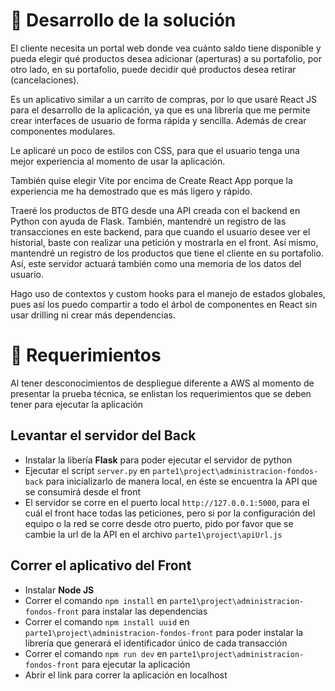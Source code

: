 # 🧠 Desarrollo de la solución
El cliente necesita un portal web donde vea cuánto saldo tiene disponible y pueda elegir qué productos desea adicionar (aperturas) a su portafolio, por otro lado, en su portafolio, puede decidir qué productos desea retirar (cancelaciones).

Es un aplicativo similar a un carrito de compras, por lo que usaré React JS para el desarrollo de la aplicación, ya que es una librería que me permite crear interfaces de usuario de forma rápida y sencilla. Además de crear componentes modulares.

Le aplicaré un poco de estilos con CSS, para que el usuario tenga una mejor experiencia al momento de usar la aplicación.

También quise elegir Vite por encima de Create React App porque la experiencia me ha demostrado que es más ligero y rápido.

Traeré los productos de BTG desde una API creada con el backend en Python con ayuda de Flask.
También, mantendré un registro de las transacciones en este backend, para que cuando el usuario desee ver el historial, baste con realizar una petición y mostrarla en el front. Así mismo, mantendré un registro de los productos que tiene el cliente en su portafolio. Así, este servidor actuará también como una memoria de los datos del usuario.

Hago uso de contextos y custom hooks para el manejo de estados globales, pues así los puedo compartir a todo el árbol de componentes en React sin usar drilling ni crear más dependencias.

# 🎁 Requerimientos
Al tener desconocimientos de despliegue diferente a AWS al momento de presentar la prueba técnica, se enlistan
los requerimientos que se deben tener para ejecutar la aplicación

## Levantar el servidor del Back
* Instalar la libería **Flask** para poder ejecutar el servidor de python
* Ejecutar el script `server.py` en `parte1\project\administracion-fondos-back` para inicializarlo de manera local, en éste se encuentra la API que se consumirá desde el front
* El servidor se corre en el puerto local `http://127.0.0.1:5000`, para el cuál el front hace todas las peticiones, pero si por la configuración del equipo o la red se corre desde otro puerto, pido por favor que se cambie la url de la API en el archivo `parte1\project\apiUrl.js`

## Correr el aplicativo del Front
* Instalar **Node JS**
* Correr el comando `npm install` en `parte1\project\administracion-fondos-front` para instalar las dependencias
* Correr el comando `npm install uuid` en `parte1\project\administracion-fondos-front` para poder instalar la librería que generará el identificador único de cada transacción
* Correr el comando `npm run dev` en `parte1\project\administracion-fondos-front` para ejecutar la aplicación
* Abrir el link para correr la aplicación en localhost
